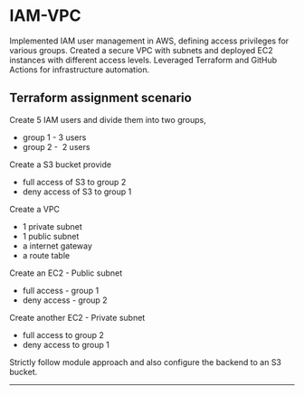 # IAM-VPC

Implemented IAM user management in AWS, defining access privileges for various groups. Created a secure VPC with subnets and deployed EC2 instances with different access levels. Leveraged Terraform and GitHub Actions for infrastructure automation.

## Terraform assignment scenario

Create 5 IAM users and divide them into two groups,

* group 1 - 3 users
* group 2 -  2 users

Create a S3 bucket provide

* full access of S3 to group 2
* deny access of S3 to group 1

Create a VPC

* 1 private subnet
* 1 public subnet
* a internet gateway
* a route table

Create an EC2 - Public subnet

* full access - group 1
* deny access - group 2

Create another EC2 - Private subnet

* full access to group 2
* deny access to group 1

Strictly follow module approach and also configure the backend to an S3 bucket.

---
